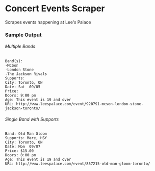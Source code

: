 # Concert Events Scraper
Scrapes events happening at Lee's Palace

### Sample Output
###### Multiple Bands
```
Band(s): 
-McSon
-London Stone
-The Jackson Rivals
Supports: 
City: Toronto, ON
Date: Sat  09/05
Price: 
Doors: 9:00 pm
Age: This event is 19 and over
URL: http://www.leespalace.com/event/920791-mcson-london-stone-jackson-toronto/
```
###### Single Band with Supports
```
Band: Old Man Gloom
Supports: Mare, HSY
City: Toronto, ON
Date: Mon  09/07
Price: $15.00
Doors: 8:00 pm
Age: This event is 19 and over
URL: http://www.leespalace.com/event/857215-old-man-gloom-toronto/
```
